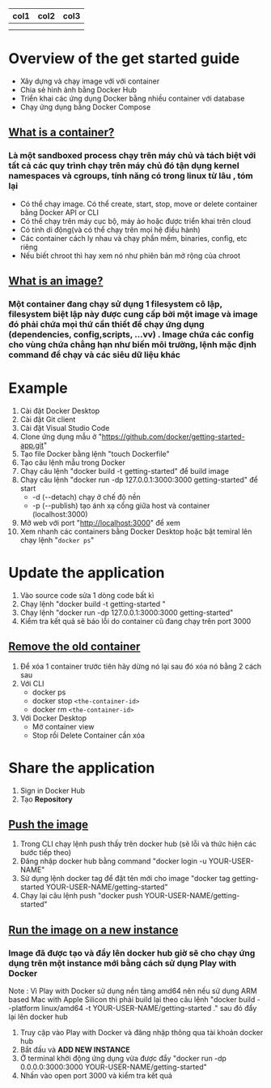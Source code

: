| col1 | col2 | col3 |
| ---- | ---- | ---- |
|      |      |      |
|      |      |      |

# Overview of the get started guide

- Xây dựng và chạy image với với container
- Chia sẻ hình ảnh bằng Docker Hub
- Triển khai các ứng dụng Docker bằng nhiều container với database
- Chạy ứng dụng bằng Docker Compose

## [What is a container?](https://docs.docker.com/get-started/#what-is-a-container)

### Là một sandboxed process chạy trên máy chủ và tách biệt với tất cả các quy trình chạy trên máy chủ đó tận dụng kernel namespaces và cgroups, tính năng có trong linux từ lâu , tóm lại

- Có thể chạy image. Có thể create, start, stop, move or delete container bằng Docker API or CLI
- Có thể chạy trên máy cục bộ, máy ảo hoặc được triển khai trên cloud
- Có tính di động(và có thể chạy trên mọi hệ điều hành)
- Các container cách ly nhau và chạy phần mềm, binaries, config, etc riêng
- Nếu biết chroot thì hay xem nó như phiên bản mở rộng của chroot

## [What is an image?](https://docs.docker.com/get-started/#what-is-an-image)

### Một container đang chạy sử dụng 1 filesystem cô lập, filesystem biệt lập này được cung cấp bởi một image và image đó phải chứa mọi thứ cần thiết để chạy ứng dụng (dependencies, config,scripts, ...vv) . Image chứa các config cho vùng chứa chẳng hạn như biến môi trường, lệnh mặc định command để chạy và các siêu dữ liệu khác

# Example

1. Cài đặt Docker Desktop
2. Cài đặt Git client
3. Cài đặt Visual Studio Code
4. Clone ứng dụng mẫu ở "https://github.com/docker/getting-started-app.git"
5. Tạo file Docker bằng lệnh "touch Dockerfile"
6. Tạo câu lệnh mẫu trong Docker
7. Chạy câu lệnh "docker build -t getting-started" để build image
8. Chạy câu lệnh "docker run -dp 127.0.0.1:3000:3000 getting-started" để start
   - -d (--detach) chạy ở chế độ nền
   - -p (--publish) tạo ánh xạ cổng giữa host và container (localhost:3000)
9. Mở web với port "[http://localhost:3000](http://localhost:3000/)" để xem
10. Xem nhanh các containers bằng Docker Desktop hoặc bật temiral lên chạy lệnh "`docker ps`"

# Update the application

1. Vào source code sửa 1 dòng code bất kì
2. Chạy lệnh "docker build -t getting-started "
3. Chạy lệnh "docker run -dp 127.0.0.1:3000:3000 getting-started"
4. Kiểm tra kết quả sẽ báo lỗi do container cũ đang chạy trên port 3000

## [Remove the old container](https://docs.docker.com/get-started/03_updating_app/#remove-the-old-container)

1. Để xóa 1 container trước tiên hãy dừng nó lại sau đó xóa nó bằng 2 cách sau
2. Với CLI
   - docker ps
   - docker stop `<the-container-id>`
   - docker rm `<the-container-id>`
3. Với Docker Desktop
   - Mở container view
   - Stop rồi Delete Container cần xóa

# Share the application

1. Sign in Docker Hub
2. Tạo **Repository**

## [Push the image](https://docs.docker.com/get-started/04_sharing_app/#push-the-image)

1. Trong CLI chạy lệnh push thấy trên docker hub (sẽ lỗi và thức hiện các bước tiếp theo)
2. Đăng nhập docker hub bằng command "docker login -u YOUR-USER-NAME"
3. Sử dụng lệnh docker tag để đặt tên mới cho image "docker tag getting-started YOUR-USER-NAME/getting-started"
4. Chạy lại câu lệnh push "docker push YOUR-USER-NAME/getting-started"

## [Run the image on a new instance](https://docs.docker.com/get-started/04_sharing_app/#run-the-image-on-a-new-instance)

### Image đã được tạo và đẩy lên docker hub giờ sẽ cho chạy ứng dụng trên một instance mới bằng cách sử dụng Play with Docker

Note : Vì Play with Docker sử dụng nền tảng amd64 nên nếu sử dụng ARM based Mac with Apple Silicon thì phải build lại theo câu lệnh "docker build --platform linux/amd64 -t YOUR-USER-NAME/getting-started ." sau đó đẩy lại lên docker hub

1. Truy cập vào Play with Docker và đăng nhập thông qua tài khoản docker hub
2. Bắt đầu và **ADD NEW INSTANCE**
3. Ở terminal khởi động ứng dụng vừa được đẩy "docker run -dp 0.0.0.0:3000:3000 YOUR-USER-NAME/getting-started"
4. Nhấn vào open port 3000 và kiểm tra kết quả
